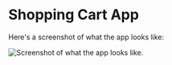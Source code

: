 # Shopping Cart App

Here's a screenshot of what the app looks like:

![Screenshot of what the app looks like.]("file-path")